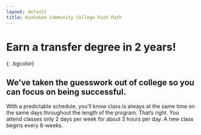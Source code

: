 ```yaml
---
layout: default
title: Kankakee Community College Fast Path
---
```

# Earn&#160;a&#160;transfer&#160;degree in&#160;2&#160;years!
{: .bgcolor}

## We’ve taken the guesswork out of college so you can focus on being successful.

With a predictable schedule, you’ll know class is always at the same time on the same days throughout the length of the program. That’s right. You attend classes only 2 days per week for about 3 hours per day. A new class begins every 8-weeks.
